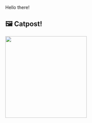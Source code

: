 Hello there!



## 🖼️ Catpost!

<sub>
    <img src="https://cdn2.thecatapi.com/images/e7d.png" height="256">
</sub>

